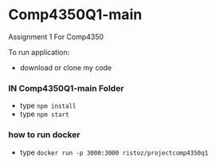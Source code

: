 # Comp4350Q1-main
 Assignment 1 For Comp4350

To run application:
- download or clone my code
### IN Comp4350Q1-main Folder
- type `npm install`
- type `npm start`

### how to run docker
- type `docker run -p 3000:3000 ristoz/projectcomp4350q1`
